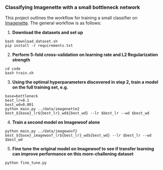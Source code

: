 ### Classifying Imagenette with a small bottleneck network

This project outlines the workflow for training a small classifier on [Imagenette](https://github.com/fastai/imagenette). The general workflow is as follows:


1. __Download the datasets and set up__
```
bash download_dataset.sh
pip install -r requirements.txt
```
2. __Perform 5-fold cross-validation on learning rate and L2 Regularization strength__
```
cd code
bash train.sh
```
3. __Using the optimal hyperparameters discovered in step 2, train a model on the full training set, e.g.__
```
base=bottleneck
best_lr=0.1
best_wd=0.001
python main.py ../data/imagenette2 best_${base}_lr${best_lr}_wd${best_wd} --lr $best_lr --wd $best_wd
```

4. __Train a second model on Imagewoof alone__
```
python main.py ../data/imagewoof2 best_${base}_imagewoof_lr${best_lr}_wd${best_wd} --lr $best_lr --wd $best_wd
```

5. __Fine tune the original model on Imagewoof to see if transfer learning can improve performance on this more-challening dataset__
```
python fine_tune.py
```
